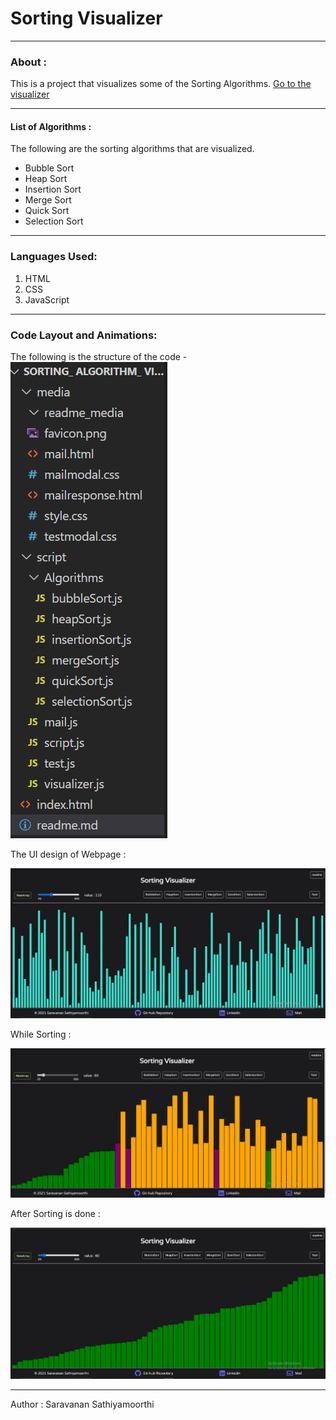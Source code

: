 # Sorting Visualizer

---

### About :

This is a project that visualizes some of the Sorting Algorithms.
[Go to the visualizer](./index.html)

---

#### List of Algorithms :

The following are the sorting algorithms that are visualized.

- Bubble Sort
- Heap Sort
- Insertion Sort
- Merge Sort
- Quick Sort
- Selection Sort

---

### Languages Used:

1. HTML
2. CSS
3. JavaScript

---

### Code Layout and Animations:

The following is the structure of the code -
![file structure](./media/readme_media/file_structure.png)

The UI design of Webpage :

![UI](./media/readme_media/UI.png)

While Sorting :

![Sorting](./media/readme_media/sorting.png)

After Sorting is done :

![After Sorting](./media/readme_media/aftersorting.png)

---

<footer>
Author : Saravanan Sathiyamoorthi

